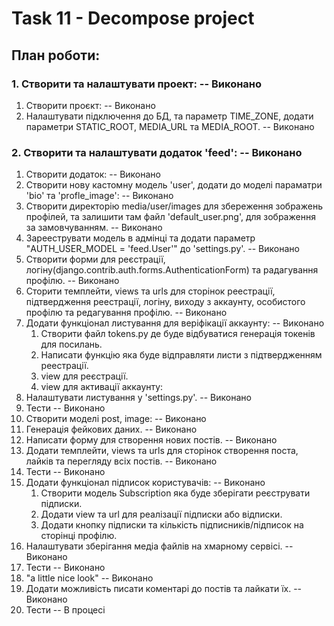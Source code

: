 # Task 11 - Decompose project

## План роботи:

### 1. Створити та налаштувати проект:    -- Виконано
1. Створити проєкт:    -- Виконано
2. Налаштувати підключення до БД, та параметр TIME_ZONE, додати
параметри STATIC_ROOT, MEDIA_URL та MEDIA_ROOT.    -- Виконано

### 2. Створити та налаштувати додаток 'feed':    -- Виконано
1. Створити додаток:    -- Виконано
2. Створити нову кастомну модель 'user',
додати до моделі параматри 'bio' та 'profle_image':    -- Виконано
3. Створити директорію media/user/images для збереження зображень
профілей, та залишити там файл 'default_user.png', для зображення 
за замовчуванням.    -- Виконано
4. Зарееструвати модель в адмінці та додати параметр
"AUTH_USER_MODEL = 'feed.User'" до 'settings.py'.    -- Виконано
5. Створити форми для реєстрації, 
логіну(django.contrib.auth.forms.AuthenticationForm)
та радагування профілю.    -- Виконано
6. Сторити темплейти, views та urls для сторінок реестрації, 
підтвердження реестрації, логіну, виходу з аккаунту, особистого 
профілю та редагування профілю.    -- Виконано
7. Додати функціонал листування для веріфікації аккаунту:    -- Виконано
    1) Створити файл tokens.py де буде відбуватися генерація токенів 
    для посилань.
    2) Написати функцію яка буде відправляти листи з підтвердженням 
    реестрації.
    3) view для реєстрації.
    4) view для активації аккаунту:
8. Hалаштувати листування у 'settings.py'.    -- Виконано
9. Тести    -- Виконано
10. Створити моделі post, image:    -- Виконано
11. Генерація фейкових даних.    -- Виконано
12. Написати форму для створення нових постів.    -- Виконано
13. Додати темплейти, views та urls для сторінок створення поста, лайків та 
перегляду всіх постів.    -- Виконано
14. Тести    -- Виконано
15. Додати функціонал підписок користувачів:    -- Виконано
    1) Створити модель Subscription яка буде зберігати реєструвати підписки.
    2) Додати view та url для реалізації підписки або відписки.
    3) Додати кнопку підписки та кількість підписників/підписок на сторінці профілю.
16. Налаштувати зберігання медіа файлів на хмарному сервісі.    -- Виконано
17. Тести    -- Виконано
18. "a little nice look"    -- Виконано
19. Додати можливість писати коментарі до постів та лайкати їх.    -- Виконано
20. Тести    -- В процесі